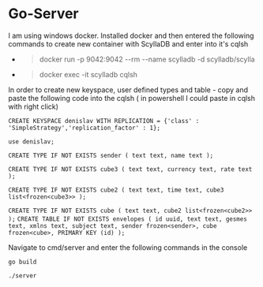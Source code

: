 # Go-Server
I am using windows docker. Installed docker and then entered the following commands to create new container with ScyllaDB and enter into it's cqlsh

- >docker run -p 9042:9042 --rm --name scylladb -d scylladb/scylla
- >docker exec -it scylladb cqlsh

In order to create new keyspace, user defined types and table - copy and paste the following code into the cqlsh ( in powershell I could paste in cqlsh with right click) 

`CREATE KEYSPACE denislav WITH REPLICATION = {'class' : 'SimpleStrategy','replication_factor' : 1};`

`use denislav;`

`CREATE TYPE IF NOT EXISTS sender (
    text text,
    name text
);`


`CREATE TYPE IF NOT EXISTS cube3 (
    text text,
    currency text,
    rate text
);`

`CREATE TYPE IF NOT EXISTS cube2 (
    text text,
    time text,
    cube3 list<frozen<cube3>>
);`

`CREATE TYPE IF NOT EXISTS cube (
    text text,
    cube2 list<frozen<cube2>>
);`
`CREATE TABLE IF NOT EXISTS envelopes (
    id uuid,
    text text,
    gesmes text,
    xmlns text,
    subject text,
    sender frozen<sender>,
    cube frozen<cube>,
    PRIMARY KEY (id)
);`


Navigate to cmd/server and enter the following commands in the console
 
`go build`

`./server`


